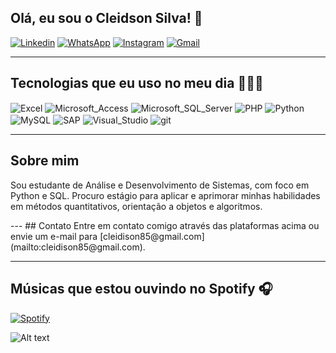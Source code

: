 ## Olá, eu sou o Cleidson Silva! 👋

[![Linkedin](https://img.shields.io/badge/LinkedIn-0077B5?style=for-the-badge&logo=linkedin&logoColor=white)](https://www.linkedin.com/in/cleidson-silva-a374292a4/)
[![WhatsApp](https://img.shields.io/badge/WhatsApp-25D366?style=for-the-badge&logo=whatsapp&logoColor=white)](https://contate.me/cleidsonsilvadev)
[![Instagram](https://img.shields.io/badge/Instagram-E4405F?style=for-the-badge&logo=instagram&logoColor=white)](https://www.instagram.com/the_clei/)
[![Gmail](https://img.shields.io/badge/Gmail-D14836?style=for-the-badge&logo=gmail&logoColor=white)](mailto:cleidison85@gmail.com?subject=%F0%9F%97%AF%EF%B8%8F%F0%9F%97%AF%EF%B8%8F%F0%9F%97%AF%EF%B8%8F&body=Ol%C3%A1%2C%20Cleidson%20Silva.%20Tudo%20bem%20%3F)

---

## Tecnologias que eu uso no meu dia 👨🏽‍💻

<div style="display: inline_block">
  <img align="center" alt="Excel" src="https://img.shields.io/badge/Microsoft_Excel-217346?style=for-the-badge&logo=microsoft-excel&logoColor=white" />
  <img align="center" alt="Microsoft_Access" src="https://img.shields.io/badge/Microsoft_Access-A4373A?style=for-the-badge&logo=microsoft-access&logoColor=white" />
  <img align="center" alt="Microsoft_SQL_Server" src="https://img.shields.io/badge/Microsoft_SQL_Server-CC2927?style=for-the-badge&logo=microsoft-sql-server&logoColor=white" />
  <img align="center" alt="PHP" src="https://img.shields.io/badge/PHP-777BB4?style=for-the-badge&logo=php&logoColor=white" />
  <img align="center" alt="Python" src="https://img.shields.io/badge/Python-14354C?style=for-the-badge&logo=python&logoColor=white" />
  <img align="center" alt="MySQL" src="https://img.shields.io/badge/MySQL-00000F?style=for-the-badge&logo=mysql&logoColor=white" />
  <img align="center" alt="SAP" src="https://img.shields.io/badge/SAP-0FAAFF?style=for-the-badge&logo=sap&logoColor=white" />
  <img align="center" alt="Visual_Studio" src="https://img.shields.io/badge/Visual_Studio-5C2D91?style=for-the-badge&logo=visual%20studio&logoColor=white" />
  <img align="center" alt="git" src="https://img.shields.io/badge/GIT-E44C30?style=for-the-badge&logo=git&logoColor=white" />
</div>

---

## Sobre mim

Sou estudante de Análise e Desenvolvimento de Sistemas, com foco em Python e SQL. Procuro estágio para aplicar e aprimorar minhas habilidades em métodos quantitativos, orientação a objetos e algoritmos.

</div>
---
</div>
## Contato
Entre em contato comigo através das plataformas acima ou envie um e-mail para [cleidison85@gmail.com](mailto:cleidison85@gmail.com).

</div>

---
## Músicas que estou ouvindo no Spotify 🎧

[![Spotify](https://img.shields.io/badge/Spotify-1ED760?&style=for-the-badge&logo=spotify&logoColor=white)](https://open.spotify.com/user/12142142592?si=0c0c3ab85ae74d04)

![Alt text](https://spotify-recently-played-readme.vercel.app/api?user=12142142592&unique={true|1|on|yes})


